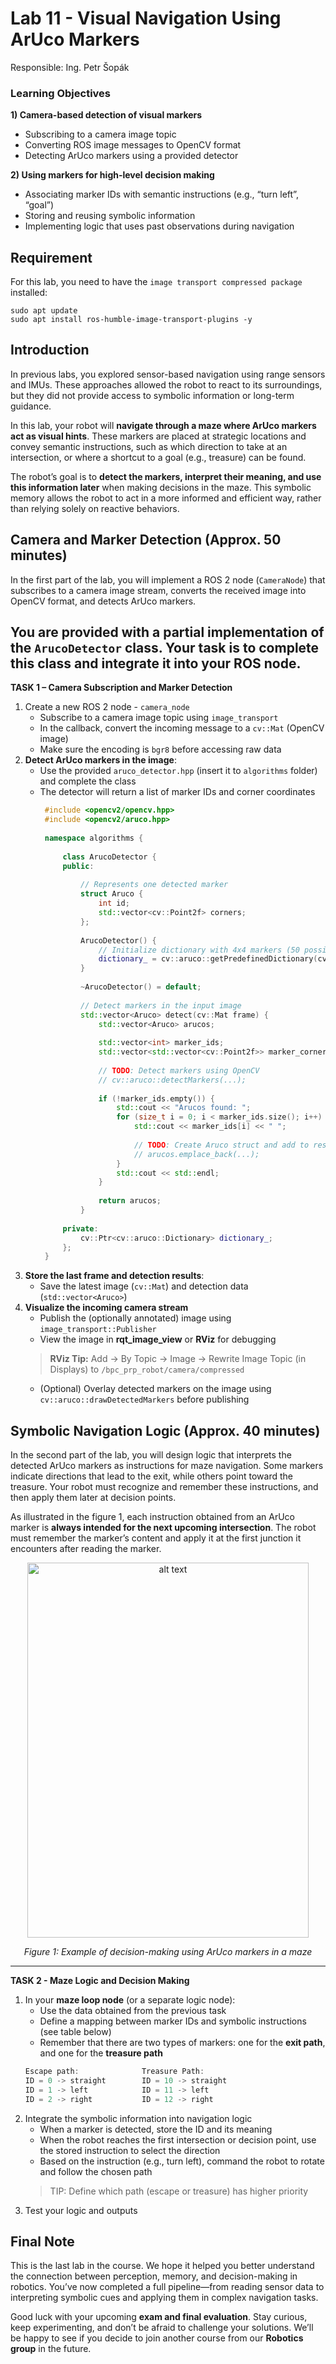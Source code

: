 # Lab 11 - Visual Navigation Using ArUco Markers

Responsible: Ing. Petr Šopák

### Learning Objectives

**1) Camera-based detection of visual markers**
  - Subscribing to a camera image topic
  - Converting ROS image messages to OpenCV format
  - Detecting ArUco markers using a provided detector

**2) Using markers for high-level decision making**
  - Associating marker IDs with semantic instructions (e.g., “turn left”, “goal”)
  - Storing and reusing symbolic information
  - Implementing logic that uses past observations during navigation

## Requirement

For this lab, you need to have the `image transport compressed package` installed:
```shell
sudo apt update
sudo apt install ros-humble-image-transport-plugins -y
```

## Introduction

In previous labs, you explored sensor-based navigation using range sensors and IMUs. These approaches allowed the robot to react to its surroundings, but they did not provide access to symbolic information or long-term guidance.

In this lab, your robot will **navigate through a maze where ArUco markers act as visual hints**. These markers are placed at strategic locations and convey semantic instructions, such as which direction to take at an intersection, or where a shortcut to a goal (e.g., treasure) can be found.

The robot’s goal is to **detect the markers, interpret their meaning, and use this information later** when making decisions in the maze. This symbolic memory allows the robot to act in a more informed and efficient way, rather than relying solely on reactive behaviors.

## Camera and Marker Detection (Approx. 50 minutes)

In the first part of the lab, you will implement a ROS 2 node (`CameraNode`) that subscribes to a camera image stream, converts the received image into OpenCV format, and detects ArUco markers.

You are provided with a partial implementation of the `ArucoDetector` class. Your task is to complete this class and integrate it into your ROS node.
----------------------------------------------------------------------------------------------
**TASK 1 – Camera Subscription and Marker Detection**

1. Create a new ROS 2 node - `camera_node`
    - Subscribe to a camera image topic using `image_transport`
    - In the callback, convert the incoming message to a `cv::Mat` (OpenCV image)
    - Make sure the encoding is `bgr8` before accessing raw data
2. **Detect ArUco markers in the image**:
   - Use the provided `aruco_detector.hpp` (insert it to `algorithms` folder) and complete the class
   - The detector will return a list of marker IDs and corner coordinates
     ```c++
      #include <opencv2/opencv.hpp>
      #include <opencv2/aruco.hpp>
      
      namespace algorithms {
      
          class ArucoDetector {
          public:
      
              // Represents one detected marker
              struct Aruco {
                  int id;
                  std::vector<cv::Point2f> corners;
              };
      
              ArucoDetector() {
                  // Initialize dictionary with 4x4 markers (50 possible IDs)
                  dictionary_ = cv::aruco::getPredefinedDictionary(cv::aruco::DICT_4X4_50);
              }
      
              ~ArucoDetector() = default;
      
              // Detect markers in the input image
              std::vector<Aruco> detect(cv::Mat frame) {
                  std::vector<Aruco> arucos;
      
                  std::vector<int> marker_ids;
                  std::vector<std::vector<cv::Point2f>> marker_corners;
      
                  // TODO: Detect markers using OpenCV
                  // cv::aruco::detectMarkers(...);
      
                  if (!marker_ids.empty()) {
                      std::cout << "Arucos found: ";
                      for (size_t i = 0; i < marker_ids.size(); i++) {
                          std::cout << marker_ids[i] << " ";
      
                          // TODO: Create Aruco struct and add to result vector
                          // arucos.emplace_back(...);
                      }
                      std::cout << std::endl;
                  }
      
                  return arucos;
              }
      
          private:
              cv::Ptr<cv::aruco::Dictionary> dictionary_;
          };
      }
     ```
3. **Store the last frame and detection results**:
   - Save the latest image (`cv::Mat`) and detection data (`std::vector<Aruco>`)
4. **Visualize the incoming camera stream**
   - Publish the (optionally annotated) image using `image_transport::Publisher`
   - View the image in **rqt_image_view** or **RViz** for debugging
   > **RViz Tip:** Add -> By Topic -> Image -> Rewrite Image Topic (in Displays) to `/bpc_prp_robot/camera/compressed`
   - (Optional) Overlay detected markers on the image using `cv::aruco::drawDetectedMarkers` before publishing

## Symbolic Navigation Logic (Approx. 40 minutes)

In the second part of the lab, you will design logic that interprets the detected ArUco markers as instructions for maze navigation. Some markers indicate directions that lead to the exit, while others point toward the treasure. Your robot must recognize and remember these instructions, and then apply them later at decision points.

As illustrated in the figure 1, each instruction obtained from an ArUco marker is **always intended for the next upcoming intersection**. The robot must remember the marker’s content and apply it at the first junction it encounters after reading the marker.

<p id="state_machine" align="center">
  <img src="../images/lab11_maze_example.png" alt="alt text" width="450" height="600">
</p>
<p align="center">
    <em> Figure 1: Example of decision-making using ArUco markers in a maze </em>
</p>

----------------------------------------------------------------------------------------------
**TASK 2 - Maze Logic and Decision Making**
1. In your **maze loop node** (or a separate logic node):
    - Use the data obtained from the previous task
    - Define a mapping between marker IDs and symbolic instructions (see table below)
    - Remember that there are two types of markers: one for the **exit path**, and one for the **treasure path**
    ```c++
    Escape path:              Treasure Path:
    ID = 0 -> straight        ID = 10 -> straight
    ID = 1 -> left            ID = 11 -> left
    ID = 2 -> right           ID = 12 -> right
    ```
2. Integrate the symbolic information into navigation logic
    - When a marker is detected, store the ID and its meaning
    - When the robot reaches the first intersection or decision point, use the stored instruction to select the direction
    - Based on the instruction (e.g., turn left), command the robot to rotate and follow the chosen path
    > TIP: Define which path (escape or treasure) has higher priority
3. Test your logic and outputs

## Final Note
This is the last lab in the course. We hope it helped you better understand the connection between perception, memory, and decision-making in robotics. You’ve now completed a full pipeline—from reading sensor data to interpreting symbolic cues and applying them in complex navigation tasks.

Good luck with your upcoming **exam and final evaluation**. Stay curious, keep experimenting, and don’t be afraid to challenge your solutions. We’ll be happy to see if you decide to join another course from our **Robotics group** in the future.

